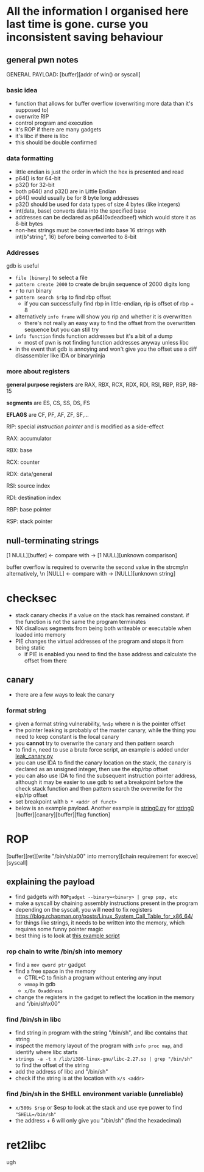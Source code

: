 # All the information I organised here last time is gone. curse you inconsistent saving behaviour

## general pwn notes
GENERAL PAYLOAD: [buffer][addr of win() or syscall] 

### basic idea
- function that allows for buffer overflow (overwriting more data than it's supposed to)
- overwrite RIP
- control program and execution
- it's ROP if there are many gadgets
- it's libc if there is libc
- this should be double confirmed

### data formatting
- little endian is just the order in which the hex is presented and read
- p64() is for 64-bit
- p32() for 32-bit
- both p64() and p32() are in Little Endian
- p64() would usually be for 8 byte long addresses
- p32() should be used for data types of size 4 bytes (like integers)
- int(data, base) converts data into the specified base
- addresses can be declared as p64(0xdeadbeef) which would store it as 8-bit bytes
- non-hex strings must be converted into base 16 strings with int(b"string", 16) before being converted to 8-bit

### Addresses
gdb is useful
- `file [binary]` to select a file
- `pattern create 2000` to create de brujin sequence of 2000 digits long
- `r` to run binary
- `pattern search $rbp` to find rbp offset
  - if you can successfully find rbp in little-endian, rip is offset of rbp + 8
- alternatively `info frame` will show you rip and whether it is overwritten
  - there's not really an easy way to find the offset from the overwritten sequence but you can still try
- `info function` finds function addresses but it's a bit of a dump
  - most of pwn is not finding function addresses anyway unless libc
- in the event that gdb is annoying and won't give you the offset use a diff disassembler like IDA or binaryninja

### more about registers

**general purpose registers** are RAX, RBX, RCX, RDX, RDI, RSI, RBP, RSP, R8-15

**segments** are ES, CS, SS, DS, FS

**EFLAGS** are CF, PF, AF, ZF, SF,...

RIP: special _instruction pointer_ and is modified as a side-effect

RAX: accumulator

RBX: base

RCX: counter

RDX: data/general

RSI: source index

RDI: destination index

RBP: base pointer

RSP: stack pointer

## null-terminating strings
[1 NULL][buffer] <- compare with -> [1 NULL][unknown comparison]

buffer overflow is required to overwrite the second value in the strcmp\n
alternatively, \n
[NULL] <- compare with -> [NULL][unknown string]


# checksec
- stack canary checks if a value on the stack has remained constant. if the function is not the same the program terminates
- NX disallows segments from being both writeable or executable when loaded into memory
- PIE changes the virtual addresses of the program and stops it from being static
  - if PIE is enabled you need to find the base address and calculate the offset from there

## canary
- there are a few ways to leak the canary

### format string
- given a format string vulnerability, `%n$p` where n is the pointer offset
- the pointer leaking is probably of the master canary, while the thing you need to keep constant is the local canary
- you **cannot** try to overwrite the canary and then pattern search
- to find `n`, need to use a brute force script, an example is added under [leak_canary.py](./leak_canary.py)
- you can use IDA to find the canary location on the stack, the canary is declared as an unsigned integer, then use the ebp/rbp offset
- you can also use IDA to find the subsequent instruction pointer address, although it may be easier to use gdb to set a breakpoint before the check stack function and then pattern search the overwrite for the eip/rip offset
- set breakpoint with `b * <addr of funct>`
- below is an example payload. Another example is [string0.py](./Overcoming_Canary/string0.py) for [string0](./Overcoming_Canary/string0)
[buffer][canary][buffer][flag function]

# ROP
[buffer][ret][write "/bin/sh\x00" into memory][chain requirement for execve][syscall]

## explaining the payload
- find gadgets with `ROPgadget --binary=<binary> | grep pop, etc`
- make a syscall by chaining assembly instructions present in the program
- depending on the syscall, you will need to fix registers <https://blog.rchapman.org/posts/Linux_System_Call_Table_for_x86_64/>
- for things like strings, it needs to be written into the memory, which requires some funny pointer magic 
- best thing is to look at [this example script](./rop_example.py)

### rop chain to write /bin/sh into memory
- find a `mov qword ptr` gadget
- find a free space in the memory
  - CTRL+C to finish a program without entering any input
  - `vmmap` in gdb
  - `x/8x 0xaddress`
- change the registers in the gadget to reflect the location in the memory and "/bin/sh\x00"

### find /bin/sh in libc
- find string in program with the string "/bin/sh", and libc contains that string
- inspect the memory layout of the program with `info proc map`, and identify where libc starts
- `strings -a -t x /lib/i386-linux-gnu/libc-2.27.so | grep "/bin/sh"` to find the offset of the string
- add the address of libc and "/bin/sh"
- check if the string is at the location with `x/s <addr>`

### find /bin/sh in the SHELL environment variable (unreliable)
- `x/500s $rsp` or $esp to look at the stack and use eye power to find `"SHELL=/bin/sh"`
- the address + 6 will only give you "/bin/sh" (find the hexadecimal)

# ret2libc
ugh
